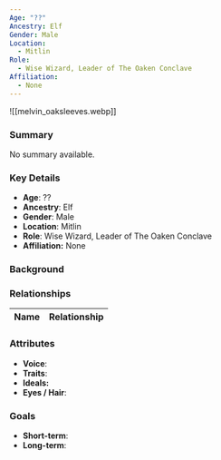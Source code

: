 ```yaml
---
Age: "??"
Ancestry: Elf
Gender: Male
Location:
  - Mitlin
Role:
  - Wise Wizard, Leader of The Oaken Conclave
Affiliation:
  - None
---
```


![[melvin_oaksleeves.webp]]
### Summary
No summary available.

### Key Details
- **Age**: ??
- **Ancestry**: Elf
- **Gender**: Male
- **Location**: Mitlin
- **Role**: Wise Wizard, Leader of The Oaken Conclave
- **Affiliation:** None

### Background


### Relationships

| Name  | Relationship |
| ----- | ------------ |

### Attributes
- **Voice**:
- **Traits**:  
- **Ideals:**
- **Eyes / Hair**:  

### Goals
- **Short-term**:  
- **Long-term**:  
